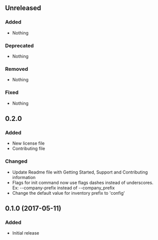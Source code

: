 ## Unreleased
### Added

- Nothing

### Deprecated

- Nothing

### Removed

- Nothing

### Fixed

- Nothing

## 0.2.0
### Added

- New license file
- Contributing file

### Changed

- Update Readme file with Getting Started, Support and Contributing information
- Flags for init command now use flags dashes instead of underscores. Ex:
  --company-prefix instead of --company_prefix
- Change the default value for inventory prefix to 'config'

## 0.1.0 (2017-05-11)
### Added

- Initial release
